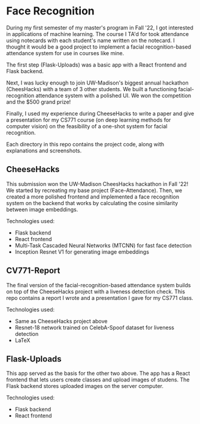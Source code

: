 # Face Recognition

During my first semester of my master's program in Fall '22, I got interested in applications of machine learning. The course I TA'd for took attendance using notecards with each student's name written on the notecard. I thought it would be a good project to implement a facial recognition-based attendance system for use in courses like mine. 

The first step (Flask-Uploads) was a basic app with a React frontend and Flask backend.

Next, I was lucky enough to join UW-Madison's biggest annual hackathon (CheesHacks) with a team of 3 other students. We built a functioning facial-recognition attendance system with a polished UI. We won the competition and the $500 grand prize!

Finally, I used my experience during CheeseHacks to write a paper and give a presentation for my CS771 course (on deep learning methods for computer vision) on the feasibility of a one-shot system for facial recognition.

Each directory in this repo contains the project code, along with explanations and screenshots.

## CheeseHacks

This submission won the UW-Madison CheesHacks hackathon in Fall '22! We started by recreating my base project (Face-Attendance). Then, we created a more polished frontend and implemented a face recognition system on the backend that works by calculating the cosine similarity between image embeddings.

Technologies used:

- Flask backend
- React frontend
- Multi-Task Cascaded Neural Networks (MTCNN) for fast face detection
- Inception Resnet V1 for generating image embeddings

## CV771-Report

The final version of the facial-recognition-based attendance system builds on top of the CheeseHacks project with a liveness detection check. This repo contains a report I wrote and a presentation I gave for my CS771 class.

Technologies used:

- Same as CheeseHacks project above
- Resnet-18 network trained on CelebA-Spoof dataset for liveness detection
- LaTeX

## Flask-Uploads

This app served as the basis for the other two above. The app has a React frontend that lets users create classes and upload images of studens. The Flask backend stores uploaded images on the server computer. 

Technologies used:

- Flask backend
- React frontend

